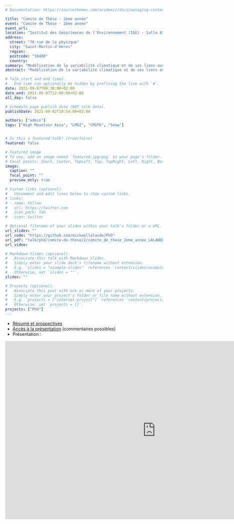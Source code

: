 ```yaml
---
# Documentation: https://sourcethemes.com/academic/docs/managing-content/

title: "Comite de Thèse - 2ème année"
event: "Comite de Thèse - 2ème année"
event_url:
location: "Institut des Géosciences de l'Environnement (IGE) - Salle A300 (MCP)"
address:
  street: "70 rue de la physique"
  city: "Saint-Martin-d'Hères"
  region:
  postcode: "38400"
  country:
summary: "Modélisation de la variabilité climatique et de ses liens avec la cryosphère dans les Hautes Montagnes d'Asie"
abstract: "Modélisation de la variabilité climatique et de ses liens avec la cryosphère dans les Hautes Montagnes d'Asie"

# Talk start and end times.
#   End time can optionally be hidden by prefixing the line with `#`.
date: 2021-09-07T09:30:00+02:00
date_end: 2021-09-07T12:00:00+02:00
all_day: false

# Schedule page publish date (NOT talk date).
publishDate: 2021-09-02T10:54:00+02:00

authors: ["admin"]
tags: ["High Mountain Asia", "LMDZ", "CMIP6", "Snow"]


# Is this a featured talk? (true/false)
featured: false

# Featured image
# To use, add an image named `featured.jpg/png` to your page's folder.
# Focal points: Smart, Center, TopLeft, Top, TopRight, Left, Right, BottomLeft, Bottom, BottomRight.
image:
  caption: ""
  focal_point: ""
  preview_only: true

# Custom links (optional).
#   Uncomment and edit lines below to show custom links.
# links:
# - name: Follow
#   url: https://twitter.com
#   icon_pack: fab
#   icon: twitter

# Optional filename of your slides within your talk's folder or a URL.
url_slides: ""
url_code: "https://github.com/mickaellalande/PhD"
url_pdf: "talk/phd/comite-de-these/2/comite_de_these_2eme_annee_LALANDE_v1.pdf"
url_video:

# Markdown Slides (optional).
#   Associate this talk with Markdown slides.
#   Simply enter your slide deck's filename without extension.
#   E.g. `slides = "example-slides"` references `content/slides/example-slides.md`.
#   Otherwise, set `slides = ""`.
slides: ""

# Projects (optional).
#   Associate this post with one or more of your projects.
#   Simply enter your project's folder or file name without extension.
#   E.g. `projects = ["internal-project"]` references `content/project/deep-learning/index.md`.
#   Otherwise, set `projects = []`.
projects: ["PhD"]
---
```


- [Résumé et prospectives](comite_de_these_2eme_annee_LALANDE_v1.pdf)
- [Accès à la présentation](https://docs.google.com/presentation/d/1Q3EW5Td6juRNOAZUKr_P8Omr7i4dtu3YgSus1hmwPxw/edit?usp=sharing) (commentaires possibles)
- Présentation :

<iframe src="https://docs.google.com/presentation/d/e/2PACX-1vSj8M8PZrCtNvsRbpMq4_A6AA2Wt4VQfZ1wqvbIw279LxSHZZa9lfSk1uh6AFEdJNftSJDXV1FLJVdw/embed?start=false&loop=false&delayms=3000" frameborder="0" width="960" height="569" allowfullscreen="true" mozallowfullscreen="true" webkitallowfullscreen="true"></iframe>
